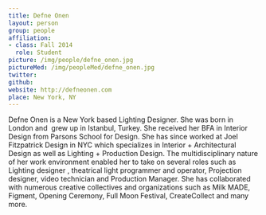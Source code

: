 ```yaml
---
title: Defne Onen
layout: person
group: people
affiliation:
- class: Fall 2014
  role: Student
picture: /img/people/defne_onen.jpg
pictureMed: /img/peopleMed/defne_onen.jpg
twitter: 
github: 
website: http://defneonen.com
place: New York, NY
---
```

Defne Onen is a New York based Lighting Designer. She was born in London and  grew up in Istanbul, Turkey. She received her BFA in Interior Design from Parsons School for Design. She has since worked at Joel Fitzpatrick Design in NYC which specializes in Interior + Architectural Design as well as Lighting + Production Design. The multidisciplinary nature of her work environment enabled her to take on several roles such as Lighting designer , theatrical light programmer and operator, Projection designer, video technician and Production Manager. She has collaborated with numerous creative collectives and organizations such as Milk MADE, Figment, Opening Ceremony, Full Moon Festival, CreateCollect and many more.